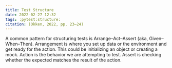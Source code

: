 ```yaml
---
title: Test Structure
date: 2022-02-27 12:32
tags: :pytest:structure:
citation: (Okken, 2022, pp. 23–24)
---
```

A common pattern for structuring tests is Arrange–Act–Assert (aka, Given–When–Then). Arrangement is where you set up data or the environment and get ready for the action. This could be initializing an object or creating a mock. Action is the behavior we are attempting to test. Assert is checking whether the expected matches the result of the action.
